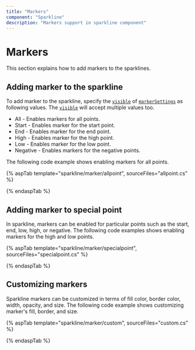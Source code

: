 ```yaml
---
title: "Markers"
component: "Sparkline"
description: "Markers support in sparkline component"
---
```


# Markers

This section explains how to add markers to the sparklines.

## Adding marker to the sparkline

To add marker to the sparkline, specify the [`visible`](https://help.syncfusion.com/cr/aspnetcore-js2/Syncfusion.EJ2~Syncfusion.EJ2.Charts.SparklineSparklineMarkerSettings~Visible.html) of [`markerSettings`](https://help.syncfusion.com/cr/aspnetcore-js2/Syncfusion.EJ2~Syncfusion.EJ2.Charts.SparklineSparklineMarkerSettings.html) as following values. The [`visible`](https://help.syncfusion.com/cr/aspnetcore-js2/Syncfusion.EJ2~Syncfusion.EJ2.Charts.SparklineSparklineMarkerSettings~Visible.html) will accept multiple values too.

* All - Enables markers for all points.
* Start - Enables marker for the start point.
* End - Enables marker for the end point.
* High - Enables marker for the high point.
* Low - Enables marker for the low point.
* Negative - Enables markers for the negative points.

The following code example shows enabling markers for all points.

{% aspTab template="sparkline/marker/allpoint", sourceFiles="allpoint.cs" %}

{% endaspTab %}

## Adding marker to special point

In sparkline, markers can be enabled for particular points such as the start, end, low, high, or negative. The following code examples shows enabling markers for the high and low points.

{% aspTab template="sparkline/marker/specialpoint", sourceFiles="specialpoint.cs" %}

{% endaspTab %}

## Customizing markers

Sparkline markers can be customized in terms of fill color, border color, width, opacity, and size. The following code example shows customizing marker's fill, border, and size.

{% aspTab template="sparkline/marker/custom", sourceFiles="custom.cs" %}

{% endaspTab %}